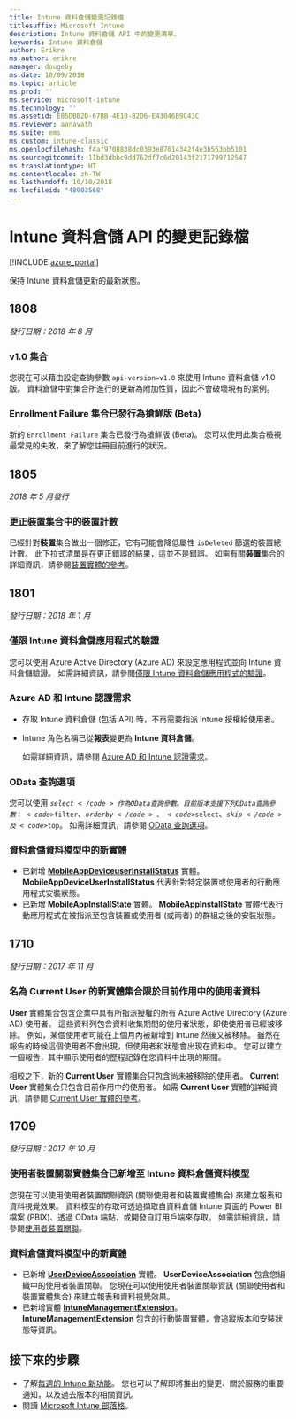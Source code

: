 ```yaml
---
title: Intune 資料倉儲變更記錄檔
titlesuffix: Microsoft Intune
description: Intune 資料倉儲 API 中的變更清單。
keywords: Intune 資料倉儲
author: Erikre
ms.author: erikre
manager: dougeby
ms.date: 10/09/2018
ms.topic: article
ms.prod: ''
ms.service: microsoft-intune
ms.technology: ''
ms.assetid: E85DBB2D-67BB-4E10-82D6-E43046B9C43C
ms.reviewer: aanavath
ms.suite: ems
ms.custom: intune-classic
ms.openlocfilehash: f4af9708838dc0393e87614342f4e3b563bb5101
ms.sourcegitcommit: 11bd3dbbc9dd762df7c6d20143f2171799712547
ms.translationtype: HT
ms.contentlocale: zh-TW
ms.lasthandoff: 10/10/2018
ms.locfileid: "48903568"
---
```

# <a name="change-log-for-the-intune-data-warehouse-api"></a>Intune 資料倉儲 API 的變更記錄檔

[!INCLUDE [azure_portal](./includes/azure_portal.md)]

保持 Intune 資料倉儲更新的最新狀態。

## <a name="1808"></a>1808
_發行日期：2018 年 8 月_

### <a name="v10-collections"></a>v1.0 集合  

您現在可以藉由設定查詢參數 `api-version=v1.0` 來使用 Intune 資料倉儲 v1.0 版。 資料倉儲中對集合所進行的更新為附加性質，因此不會破壞現有的案例。

### <a name="enrollment-failure-collection-released-to-beta"></a>Enrollment Failure 集合已發行為搶鮮版 (Beta)

新的 `Enrollment Failure` 集合已發行為搶鮮版 (Beta)。 您可以使用此集合檢視最常見的失敗，來了解您註冊目前進行的狀況。 


## <a name="1805"></a>1805
_2018 年 5 月發行_

### <a name="correction-to-device-count-in-devices-collection"></a>更正**裝置**集合中的裝置計數 

已經針對**裝置**集合做出一個修正，它有可能會降低屬性 `isDeleted` 篩選的裝置總計數。 此下拉式清單是在更正錯誤的結果，這並不是錯誤。 如需有關**裝置**集合的詳細資訊，請參閱[裝置實體的參考](reports-ref-devices.md)。 


## <a name="1801"></a>1801
_發行日期：2018 年 1 月_

### <a name="intune-data-warehouse-application-only-authentication----1867540---"></a>僅限 Intune 資料倉儲應用程式的驗證<!-- 1867540 -->

您可以使用 Azure Active Directory (Azure AD) 來設定應用程式並向 Intune 資料倉儲驗證。 如需詳細資訊，請參閱[僅限 Intune 資料倉儲應用程式的驗證](data-warehouse-app-only-auth.md)。

### <a name="azure-ad-and-intune-credential-requirements----2077525---"></a>Azure AD 和 Intune 認證需求<!-- 2077525 -->

- 存取 Intune 資料倉儲 (包括 API) 時，不再需要指派 Intune 授權給使用者。
- Intune 角色名稱已從**報表**變更為 **Intune 資料倉儲**。 

    如需詳細資訊，請參閱 [Azure AD 和 Intune 認證需求](reports-api-url.md#azure-ad-and-intune-credential-requirements)。

### <a name="odata-query-options----2077711---"></a>OData 查詢選項<!-- 2077711 -->

您可以使用 <code>$select</code> 作為 OData 查詢參數。 目前版本支援下列 OData 查詢參數：<code>$filter</code>、<code>$orderby</code>、<code>$select</code>、<code>$skip</code> 及 <code>$top</code>。 如需詳細資訊，請參閱 [OData 查詢選項](reports-api-url.md#odata-query-options)。

### <a name="new-entities-in-the-in-data-warehouse-data-model----2077804---"></a>資料倉儲資料模型中的新實體 <!-- 2077804 -->

 - 已新增 [**MobileAppDeviceuserInstallStatus**](reports-ref-application.md#mobileappdeviceuserinstallstatus) 實體。 **MobileAppDeviceUserInstallStatus** 代表針對特定裝置或使用者的行動應用程式安裝狀態。
 - 已新增 [**MobileAppInstallState**](reports-ref-application.md#mobileappinstallstate) 實體。 **MobileAppInstallState** 實體代表行動應用程式在被指派至包含裝置或使用者 (或兩者) 的群組之後的安裝狀態。 

## <a name="1710"></a>1710
_發行日期：2017 年 11 月_

### <a name="a-new-entity-collection-named-current-user-is-limited-to-currently-active-user-data----1544273---"></a>名為 Current User 的新實體集合限於目前作用中的使用者資料 <!-- 1544273 -->

**User** 實體集合包含企業中具有所指派授權的所有 Azure Active Directory (Azure AD) 使用者。 這些資料列包含資料收集期間的使用者狀態，即使使用者已經被移除。 例如，某個使用者可能在上個月內被新增到 Intune 然後又被移除。 雖然在報告的時候這個使用者不會出現，但使用者和狀態會出現在資料中。 您可以建立一個報告，其中顯示使用者的歷程記錄在您資料中出現的期間。

相較之下，新的 **Current User** 實體集合只包含尚未被移除的使用者。 **Current User** 實體集合只包含目前作用中的使用者。 如需 **Current User** 實體的詳細資訊，請參閱 [Current User 實體的參考](reports-ref-current-user.md)。

## <a name="1709"></a>1709
_發行日期：2017 年 10 月_

### <a name="user-device-association-entity-collection-added-to-intune-data-warehouse-data-model----1187917---"></a>使用者裝置關聯實體集合已新增至 Intune 資料倉儲資料模型 <!-- 1187917 -->

您現在可以使用使用者裝置關聯資訊 (關聯使用者和裝置實體集合) 來建立報表和資料視覺效果。 資料模型的存取可透過擷取自資料倉儲 Intune 頁面的 Power BI 檔案 (PBIX)、透過 OData 端點，或開發自訂用戶端來存取。 如需詳細資訊，請參閱[使用者裝置關聯](reports-ref-user-device.md)。

### <a name="new-entities-in-the-in-data-warehouse-data-model----1479526--------"></a>資料倉儲資料模型中的新實體 <!-- 1479526 --><!-- -->

 - 已新增 [**UserDeviceAssociation**](reports-ref-user-device.md) 實體。 **UserDeviceAssociation** 包含您組織中的使用者裝置關聯。 您現在可以使用使用者裝置關聯資訊 (關聯使用者和裝置實體集合) 來建立報表和資料視覺效果。  
 - 已新增實體 [**IntuneManagementExtension**](reports-ref-intunemanagementextension.md)。 **IntuneManagementExtension** 包含的行動裝置實體，會追蹤版本和安裝狀態等資訊。

## <a name="next-steps"></a>接下來的步驟
 - 了解[每週的 Intune 新功能](whats-new.md)。 您也可以了解即將推出的變更、關於服務的重要通知，以及過去版本的相關資訊。
 - 閱讀 [Microsoft Intune 部落格](http://go.microsoft.com/fwlink/?LinkID=273882)。
